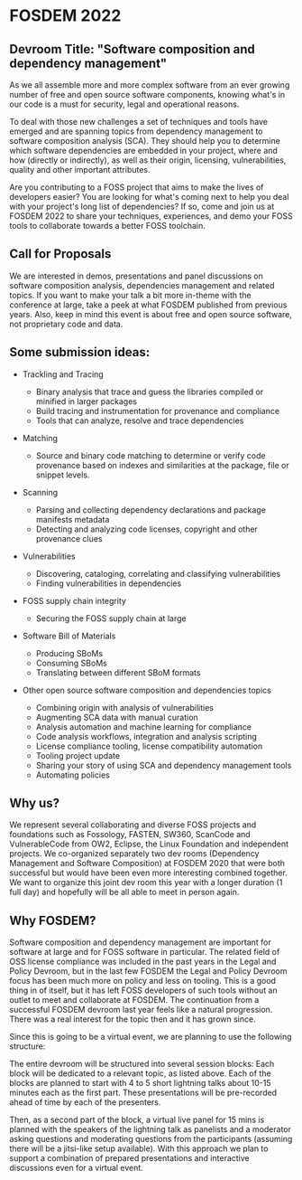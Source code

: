 # FOSDEM 2022

## Devroom Title: "Software composition and dependency management"

As we all assemble more and more complex software from an ever growing number of free and open source software components, knowing what's in our code is a must for security, legal and operational reasons.

To deal with those new challenges a set of techniques and tools have emerged and are spanning topics from dependency management to software composition analysis (SCA). They should help you to determine which software dependencies are embedded in your project, where and how (directly or indirectly), as well as their origin, licensing, vulnerabilities, quality and other important attributes.

Are you contributing to a FOSS project that aims to make the lives of developers easier? You are looking for what's coming next to help you deal with your project's long list of dependencies? If so, come and join us at FOSDEM 2022 to share your techniques, experiences, and demo your FOSS tools to collaborate towards a better FOSS toolchain.

## Call for Proposals

We are interested in demos, presentations and panel discussions on software composition analysis, dependencies management and related topics.
If you want to make your talk a bit more in-theme with the conference at large, take a peek at what FOSDEM published from previous years. Also, keep in mind this event is about free and open source software, not proprietary code and data.

## Some submission ideas:

- Trackling and Tracing
  - Binary analysis that trace and guess the libraries compiled or minified in larger packages
  - Build tracing and instrumentation for provenance and compliance
  - Tools that can analyze, resolve and trace dependencies

- Matching
  - Source and binary code matching to determine or verify code provenance based on indexes and similarities at the package, file or snippet levels.

- Scanning
  - Parsing and collecting dependency declarations and package manifests metadata
  - Detecting and analyzing code licenses, copyright and other provenance clues

- Vulnerabilities
  - Discovering, cataloging, correlating and classifying vulnerabilities
  - Finding vulnerabilities in dependencies

- FOSS supply chain integrity
  - Securing the FOSS supply chain at large

- Software Bill of Materials
  - Producing SBoMs
  - Consuming SBoMs
  - Translating between different SBoM formats

- Other open source software composition and dependencies topics
  - Combining origin with analysis of vulnerabilities
  - Augmenting SCA data with manual curation
  - Analysis automation and machine learning for compliance
  - Code analysis workflows, integration and analysis scripting
  - License compliance tooling, license compatibility automation
  - Tooling project update
  - Sharing your story of using SCA and dependency management tools
  - Automating policies

## Why us?

We represent several collaborating and diverse FOSS projects and foundations such as Fossology, FASTEN, SW360, ScanCode and VulnerableCode from OW2, Eclipse, the Linux Foundation and independent projects.  We co-organized separately two dev rooms (Dependency Management and Software Composition) at FOSDEM 2020 that were both successful but would have been even more interesting combined together. We want to organize this joint dev room this year with a longer duration (1 full day) and hopefully will be all able to meet in person again.

## Why FOSDEM?

Software composition and dependency management are important for software at large and for FOSS software in particular. The related field of OSS license compliance was included in the past years in the Legal and Policy Devroom, but in the last few FOSDEM the Legal and Policy Devroom focus has been much more on policy and less on tooling. This is a good thing in of itself, but it has left FOSS developers of such tools without an outlet to meet and collaborate at FOSDEM. The continuation from a successful FOSDEM devroom last year feels like a natural progression. There was a real interest for the topic then and it has grown since.

Since this is going to be a virtual event, we are planning to use the following structure:

The entire devroom will be structured into several session blocks: Each block will be dedicated to a relevant topic, as listed above. Each of the blocks are planned to start with 4 to 5 short lightning talks about 10-15 minutes each as the first part. These presentations will be pre-recorded ahead of time by each of the presenters.

Then, as a second part of the block, a virtual live panel for 15 mins is planned with the speakers of the lightning talk as panelists and a moderator asking questions and moderating questions from the participants (assuming there will be a jitsi-like setup available). 
With this approach we plan to support a combination of prepared presentations and  interactive discussions even for a virtual event.

